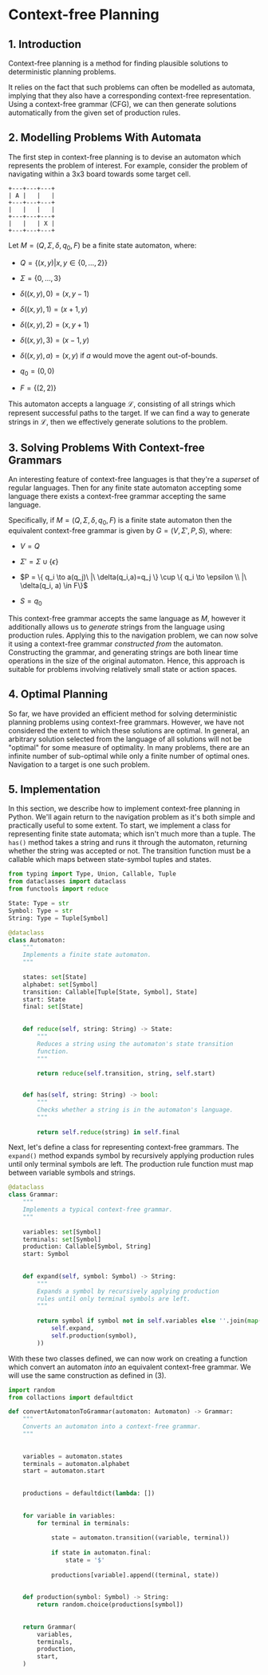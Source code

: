 # Context-free Planning 


## 1. Introduction

Context-free planning is a method for finding plausible solutions to deterministic planning problems. 

It relies on the fact that such problems can often be modelled as automata, implying that they also have a corresponding context-free representation. Using a context-free grammar (CFG), we can then generate solutions automatically from the given set of production rules.


## 2. Modelling Problems With Automata

The first step in context-free planning is to devise an automaton which represents the problem of interest. For example, consider the problem of navigating within a 3x3 board towards some target cell.

```
+---+---+---+
| A |   |   |
+---+---+---+
|   |   |   |
+---+---+---+
|   |   | X |
+---+---+---+
```

Let $M = ( Q, \Sigma, \delta, q_0, F)$ be a finite state automaton, where:

- $Q =  \{ (x, y) | x, y \in \{0,\dots, 2\} \}$

- $\Sigma = \{ 0, \dots, 3\}$

- $\delta((x, y), 0) = (x, y -1)$

- $\delta((x, y), 1) = (x + 1, y)$

- $\delta((x, y), 2) = (x, y + 1)$

- $\delta((x,y), 3) = (x - 1, y)$

- $\delta((x,y), a) = (x, y)$ if $a$ would move the agent out-of-bounds.

- $q_0 = (0, 0)$

- $F = \{ (2, 2) \}$

This automaton accepts a language $\mathcal{L}$, consisting of all strings which represent successful paths to the target. If we can find a way to generate strings in $\mathcal{L}$, then we effectively generate solutions to the problem. 


## 3. Solving Problems With Context-free Grammars

An interesting feature of context-free languages is that they're a *superset* of regular languages. Then for any finite state automaton accepting some language there exists a context-free grammar accepting the same language. 

Specifically, if $M = ( Q, \Sigma, \delta, q_0, F)$ is a finite state automaton then the equivalent context-free grammar is given by  $G = (V, \Sigma', P, S)$, where:

- $V =Q$

- $\Sigma' = \Sigma \cup \{\epsilon\}$

- $P = \{ q_i \to a(q_j)\ |\  \delta(q_i,a)=q_j \} \cup \{ q_i \to \epsilon \\ |\ \delta(q_i, a) \in F\}$

- $S  = q_0$

This context-free grammar accepts the same language as $M$, however it additionally allows us to *generate* strings from the language using production rules. Applying this to the navigation problem, we can now solve it using a context-free grammar *constructed from* the automaton. Constructing the grammar, and generating strings are both linear time operations in the size of the original automaton. Hence, this approach is suitable for problems involving relatively small state or action spaces.


## 4. Optimal Planning

So far, we have provided an efficient method for solving deterministic planning problems using context-free grammars. However, we have not considered the extent to which these solutions are optimal. In general, an arbitrary solution selected from the language of all solutions will not be "optimal" for some measure of optimality. In many problems, there are an infinite number of sub-optimal while only a finite number of optimal ones. Navigation to a target is one such problem.


## 5. Implementation 

In this section, we describe how to implement context-free planning in Python. We'll again return to the navigation problem as it's both simple and practically useful to some extent. To start, we implement a class for representing finite state automata; which isn't much more than a tuple. The `has()` method takes a string and runs it through the automaton, returning whether the string was accepted or not. The transition function must be a callable which maps between state-symbol tuples and states.

```py
from typing import Type, Union, Callable, Tuple
from dataclasses import dataclass
from functools import reduce
```

```py
State: Type = str 
Symbol: Type = str
String: Type = Tuple[Symbol]
```

```py
@dataclass
class Automaton:
	"""
	Implements a finite state automaton.
	"""
	
	states: set[State]
	alphabet: set[Symbol]
	transition: Callable[Tuple[State, Symbol], State]
	start: State
	final: set[State]
	
	
	def reduce(self, string: String) -> State:
		"""
		Reduces a string using the automaton's state transition 
		function.
		"""
		
		return reduce(self.transition, string, self.start)	


	def has(self, string: String) -> bool:
		"""
		Checks whether a string is in the automaton's language.
		"""
		
		return self.reduce(string) in self.final 
```

Next, let's define a class for representing context-free grammars. The `expand()` method expands symbol by recursively applying production rules until only terminal symbols are left. The production rule function must map between variable symbols and strings.

```py
@dataclass 
class Grammar:
	"""
	Implements a typical context-free grammar.
	"""
	
	variables: set[Symbol]
	terminals: set[Symbol]
	production: Callable[Symbol, String]
	start: Symbol
	
	
	def expand(self, symbol: Symbol) -> String:
		"""
		Expands a symbol by recursively applying production 
		rules until only terminal symbols are left.
		"""
		
		return symbol if symbol not in self.variables else ''.join(map(
			self.expand,
			self.production(symbol),
		))
```


With these two classes defined, we can now work on creating a function which convert an automaton *into* an equivalent context-free grammar. We will use the same construction as defined in (3). 


```py
import random
from collactions import defaultdict
```


```py
def convertAutomatonToGrammar(automaton: Automaton) -> Grammar:
	"""
	Converts an automaton into a context-free grammar.
	"""
	
	
	variables = automaton.states 
	terminals = automaton.alphabet 
	start = automaton.start 
	
	
	productions = defaultdict(lambda: [])
	
	
	for variable in variables:
		for terminal in terminals:
		
			state = automaton.transition((variable, terminal))
			
			if state in automaton.final:
				state = '$'
			
			productions[variable].append((terminal, state))
	
	
	def production(symbol: Symbol) -> String:
		return random.choice(productions[symbol])
	
	
	return Grammar(
		variables, 
		terminals,
		production,
		start,
	)
```

